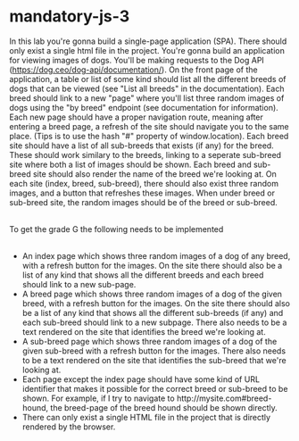 # mandatory-js-3

In this lab you're gonna build a single-page application (SPA). There should only exist a single html file in the project. You're gonna build
an application for viewing images of dogs. You'll be making requests to the Dog API (https://dog.ceo/dog-api/documentation/). On the
front page of the application, a table or list of some kind should list all the different breeds of dogs that can be viewed (see "List all
breeds" in the documentation). Each breed should link to a new "page" where you'll list three random images of dogs using the "by
breed" endpoint (see documentation for information). Each new page should have a proper navigation route, meaning after entering a
breed page, a refresh of the site should navigate you to the same place. (Tips is to use the hash "#" property of window.location). Each
breed site should have a list of all sub-breeds that exists (if any) for the breed. These should work similary to the breeds, linking to a
seperate sub-breed site where both a list of images should be shown. Each breed and sub-breed site should also render the name of
the breed we're looking at. On each site (index, breed, sub-breed), there should also exist three random images, and a button that
refreshes these images. When under breed or sub-breed site, the random images should be of the breed or sub-breed.<br/><br/>

To get the grade G the following needs to be implemented<br/><br/>

<ul>
<li>An index page which shows three random images of a dog of any breed, with a refresh button for the images. On the site there
should also be a list of any kind that shows all the different breeds and each breed should link to a new sub-page.
</li>
<li>A breed page which shows three random images of a dog of the given breed, with a refresh button for the images. On the site
there should also be a list of any kind that shows all the different sub-breeds (if any) and each sub-breed should link to a new subpage. There also needs to be a text rendered on the site that identifies the breed we're looking at.
</li>
<li>A sub-breed page which shows three random images of a dog of the given sub-breed with a refresh button for the images. There
also needs to be a text rendered on the site that identifies the sub-breed that we're looking at.</li>
<li>Each page except the index page should have some kind of URL identifier that makes it possible for the correct breed or sub-breed
to be shown. For example, if I try to navigate to http://mysite.com#breed-hound, the breed-page of the breed hound should be
shown directly.</li>
<li>There can only exist a single HTML file in the project that is directly rendered by the browser.</li>
</ul>
